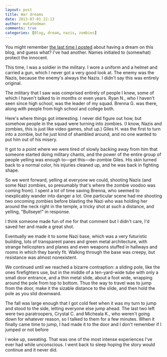```yaml
---
layout: post
title: War dreams
date: 2013-07-01 22:13
author: mutatedman
comments: true
categories: [Blog, dream, nazis, zombies]
---
```

You might remember <a href="http://samuelthomaservin.wordpress.com/2013/04/15/i-dream-of-swimming/">the last time I posted</a> about having a dream on this blog, and guess what? I've had another. Names initialed to (somewhat) protect the innocent.

This time, I was a soldier in the military. I wore a uniform and a helmet and carried a gun, which I never got a very good look at. The enemy was the Nazis, because the enemy's always the Nazis. I didn't say this was entirely original.

The military that I saw was comprised entirely of people I knew, some of which I haven't talked to in months or even years. Ryan N., who I haven't seen since high school, was the leader of my squad. Brenna G. was there, along with people from high school and college both.

Here's where things got interesting. I never did figure out how, but somehow people in the squad were turning into zombies. (I know, Nazis and zombies, this is just like video games, shut up.) Giles H. was the first to turn into a zombie, but he just kind of shambled around, and no one wanted to put him out of his misery.

It got to a point where we were tired of slowly backing away from him that someone started doing military chants, and the power of the entire group of people yelling was enough to—get this—de-zombie Giles. His skin turned back to a normal color, his injuries cleaned up, and he was back in fighting shape.

So we went forward, yelling at everyone we could, shooting Nazis (and some Nazi zombies, so presumably that's where the zombie voodoo was coming from). I spent a lot of time saving Brenna, who seemed to inexplicably wander into danger a lot. One particular scene had me shooting two oncoming zombies before blasting the Nazi who was holding her around the neck right in the temple, a tricky shot at such a distance, and yelling, "Bullseye!" in response.

I think someone made fun of me for that comment but I didn't care, I'd saved her and made a great shot.

Eventually we made it to some Nazi base, which was a very futuristic building, lots of transparent panes and green metal architecture, with strange helicopters and planes and even weapons stuffed in hallways and rooms in which they barely fit. Walking through the base was creepy, but resistance was almost nonexistent.

We continued until we reached a bizarre contraption: a sliding pole, like the ones firefighters use, but in the middle of a ten-yard-wide tube with only a small door entrance, and a thin metal slide, about a foot wide, wrapping around the pole from top to bottom. Thus the way to travel was to jump from the door, make it the sizable distance to the slide, and then hold the pole as you slid downward.

The fall was large enough that I got cold feet when it was my turn to jump and stood to the side, letting everyone else jump ahead. The last two left were two paratroopers, Crystal C. and Micheala K., who weren't going down for whatever reason, so I talked to them for a few minutes. When it finally came time to jump, I had made it to the door and I don't remember if I jumped or not before

I woke up, sweating. That was one of the most intense experiences I've ever had while unconscious. I went back to sleep hoping the story would continue and it never did.
